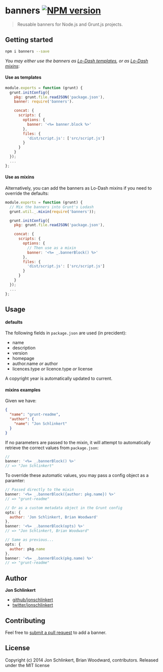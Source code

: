 # banners [![NPM version](https://badge.fury.io/js/banners.png)](http://badge.fury.io/js/banners)

> Reusable banners for Node.js and Grunt.js projects.

## Getting started

```bash
npm i banners --save
```

_You may either use the banners as [Lo-Dash templates](http://lodash.com/docs#template), or as [Lo-Dash mixins](http://lodash.com/docs#mixin)_:

#### Use as templates

```js
module.exports = function (grunt) {
  grunt.initConfig({
    pkg: grunt.file.readJSON('package.json'),
    banner: require('banners').

    concat: {
      scripts: {
        options: {
          banner: '<%= banner.block %>'
        },
        files: {
          'dist/script.js': ['src/script.js']
        }
      }
    }
  });
  ...
};
```

#### Use as mixins

Alternatively, you can add the banners as Lo-Dash mixins if you need to override the defaults:

```js
module.exports = function (grunt) {
  // Mix the banners into Grunt's Lodash
  grunt.util._.mixin(require('banners'));

  grunt.initConfig({
    pkg: grunt.file.readJSON('package.json'),

    concat: {
      scripts: {
        options: {
          // Then use as a mixin
          banner: '<%= _.bannerBlock() %>'
        },
        files: {
          'dist/script.js': ['src/script.js']
        }
      }
    }
  });
  ...
};
```


## Usage

#### defaults

The following fields in `package.json` are used (in precident):
 * name
 * description
 * version
 * homepage
 * author.name *or* author
 * licences.type *or* licence.type *or* license
 
A copyright year is automatically updated to current.  

#### mixins examples

Given we have:

```json
{
  "name": "grunt-readme",
  "author": {
    "name": "Jon Schlinkert"
  }
}
```

If no parameters are passed to the mixin, it will attempt to automatically retrieve the correct values from `package.json`:

```js
//
banner: '<%= _.bannerBlock() %>'
// => "Jon Schlinkert"
```

To override these automatic values, you may pass a config object as a paramter:

```js
// Passed directly to the mixin
banner: '<%= _.bannerBlock({author: pkg.name}) %>'
// => "grunt-readme"

// Or as a custom metadata object in the Grunt config
opts: {
  author: 'Jon Schlinkert, Brian Woodward'
},
banner: '<%= _.bannerBlock(opts) %>'
// => "Jon Schlinkert, Brian Woodward"

// Same as previous...
opts: {
  author: pkg.name
},
banner: '<%= _.bannerBlock(pkg.name) %>'
// => "grunt-readme"
```

## Author

**Jon Schlinkert**

+ [github/jonschlinkert](https://github.com/jonschlinkert)
+ [twitter/jonschlinkert](http://twitter.com/jonschlinkert)


## Contributing
Feel free to [submit a pull request](https://github.com/helpers/banners/issues) to add a banner.

## License
Copyright (c) 2014 Jon Schlinkert, Brian Woodward, contributors.
Released under the MIT license
